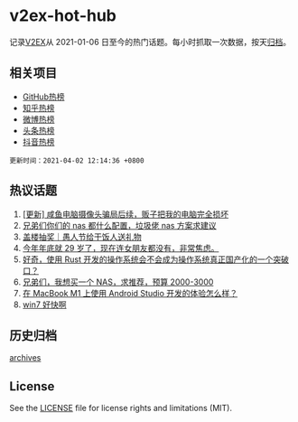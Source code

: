 # v2ex-hot-hub

 记录[V2EX](https://www.v2ex.com/)从 2021-01-06 日至今的热门话题。每小时抓取一次数据，按天[归档](archives)。
 
 ## 相关项目

- [GitHub热榜](https://github.com/snaildev/github-hot-hub)
- [知乎热榜](https://github.com/snaildev/zhihu-hot-hub)
- [微博热榜](https://github.com/snaildev/weibo-hot-hub)
- [头条热榜](https://github.com/snaildev/toutiao-hot-hub)
- [抖音热榜](https://github.com/snaildev/douyin-hot-hub)


 `更新时间：2021-04-02 12:14:36 +0800`

## 热议话题

1. [[更新] 咸鱼电脑摄像头骗局后续，贩子把我的电脑完全损坏](https://www.v2ex.com/t/767322)
1. [兄弟们你们的 nas 都什么配置，垃圾佬 nas 方案求建议](https://www.v2ex.com/t/767176)
1. [盖楼抽奖｜愚人节给干饭人送礼物](https://www.v2ex.com/t/767227)
1. [今年年底就 29 岁了，现在连女朋友都没有，非常焦虑。](https://www.v2ex.com/t/767401)
1. [好奇，使用 Rust 开发的操作系统会不会成为操作系统真正国产化的一个突破口？](https://www.v2ex.com/t/767321)
1. [兄弟们，我想买一个 NAS，求推荐，预算 2000-3000](https://www.v2ex.com/t/767232)
1. [在 MacBook M1 上使用 Android Studio 开发的体验怎么样？](https://www.v2ex.com/t/767183)
1. [win7 好快啊](https://www.v2ex.com/t/767250)

## 历史归档

[archives](archives)

## License

See the [LICENSE](LICENSE) file for license rights and limitations (MIT).
